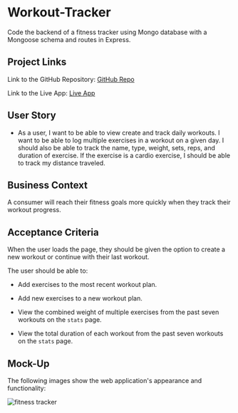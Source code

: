# Workout-Tracker
Code the backend of a fitness tracker using Mongo database with a Mongoose schema and routes in Express.

## Project Links
Link to the GitHub Repository: [GitHub Repo](https://github.com/lvaillancourt8/Workout-Tracker)

Link to the Live App: [Live App](https://lv-fitness-tracker.herokuapp.com)

## User Story

* As a user, I want to be able to view create and track daily workouts. I want to be able to log multiple exercises in a workout on a given day. I should also be able to track the name, type, weight, sets, reps, and duration of exercise. If the exercise is a cardio exercise, I should be able to track my distance traveled.

## Business Context

A consumer will reach their fitness goals more quickly when they track their workout progress.

## Acceptance Criteria

When the user loads the page, they should be given the option to create a new workout or continue with their last workout.

The user should be able to:

  * Add exercises to the most recent workout plan.

  * Add new exercises to a new workout plan.

  * View the combined weight of multiple exercises from the past seven workouts on the `stats` page.

  * View the total duration of each workout from the past seven workouts on the `stats` page.

## Mock-Up

The following images show the web application's appearance and functionality:

![fitness tracker](https://user-images.githubusercontent.com/55712456/139601449-a7335250-2016-4d02-95c7-522fd51d5876.jpg)
